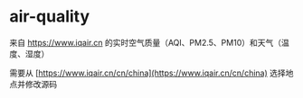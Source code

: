 # air-quality

来自 https://www.iqair.cn 的实时空气质量（AQI、PM2.5、PM10）和天气（温度、湿度）

需要从 [https://www.iqair.cn/cn/china](https://www.iqair.cn/cn/china) 选择地点并修改源码
